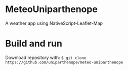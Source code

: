 # MeteoUniparthenope
A weather app using NativeScript-Leaflet-Map

# Build and run
Download repository with:
`$ git clone https://github.com/uniparthenope/meteo-uniparthenope`

